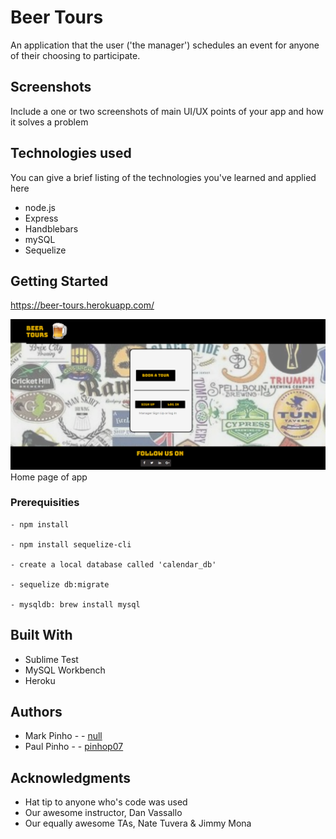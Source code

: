 # Beer Tours

An application that the user ('the manager') schedules an event for anyone of their choosing to participate.

## Screenshots
Include a one or two screenshots of main UI/UX points of your app and how it solves a problem

## Technologies used
You can give a brief listing of the technologies you've learned and applied here
- node.js
- Express
- Handblebars
- mySQL
- Sequelize

## Getting Started

https://beer-tours.herokuapp.com/

![Screenshot](/public/assets/screenshot/Index_Screenshot.png?raw=true)
Home page of app

### Prerequisities

```
- npm install

- npm install sequelize-cli

- create a local database called 'calendar_db'

- sequelize db:migrate

- mysqldb: brew install mysql

```

## Built With

* Sublime Test
* MySQL Workbench
* Heroku

## Authors
    
  *  Mark Pinho -     - [null](https://github.com)
  *  Paul Pinho -  - [pinhop07](http://github.com)

## Acknowledgments

* Hat tip to anyone who's code was used
* Our awesome instructor, Dan Vassallo
* Our equally awesome TAs, Nate Tuvera & Jimmy Mona

